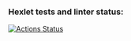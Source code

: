 ### Hexlet tests and linter status:
[![Actions Status](https://github.com/valeriot-fr/frontend-project-44/actions/workflows/hexlet-check.yml/badge.svg)](https://github.com/valeriot-fr/frontend-project-44/actions)